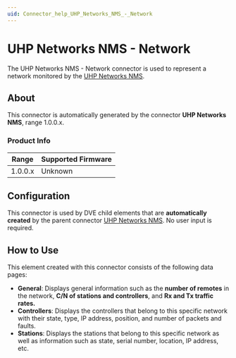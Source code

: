 ```yaml
---
uid: Connector_help_UHP_Networks_NMS_-_Network
---
```


# UHP Networks NMS - Network

The UHP Networks NMS - Network connector is used to represent a network monitored by the [UHP Networks NMS](xref:Connector_help_UHP_Networks_NMS).

## About

This connector is automatically generated by the connector **UHP Networks NMS**, range 1.0.0.x.

### Product Info

| Range     | Supported Firmware     |
|-----------|------------------------|
| 1.0.0.x   | Unknown                |

## Configuration

This connector is used by DVE child elements that are **automatically created** by the parent connector [UHP Networks NMS](xref:Connector_help_UHP_Networks_NMS). No user input is required.

## How to Use

This element created with this connector consists of the following data pages:

- **General**: Displays general information such as the **number of remotes** in the network, **C/N of stations and controllers**, and **Rx and Tx traffic rates.**
- **Controllers**: Displays the controllers that belong to this specific network with their state, type, IP address, position, and number of packets and faults.
- **Stations**: Displays the stations that belong to this specific network as well as information such as state, serial number, location, IP address, etc.
